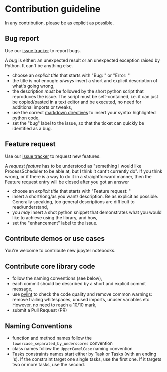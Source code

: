 # Contribution guideline

In any contribution, please be as explicit as possible.

## Bug report

Use our [issue tracker](https://github.com/tpaviot/ProcessScheduler/issues) to report bugs.

A *bug* is either: an unexpected result or an unexpected exception raised by Python. It can't be anything else.

*  choose an *explicit title* that starts with "Bug: " or "Error: "
*  the title is not enough: *always* insert a short and explicit description of what's going wrong,
*  the description *must* be followed by the short python script that reproduces the issue. The script must be self-contained, i.e. it can just be copied/pasted in a text editor and be executed, no need for additional imports or tweaks,
*   use the correct [markdown directives](https://github.com/adam-p/markdown-here/wiki/Markdown-Cheatsheet#code) to insert your syntax highlighted python code,
*   set the "bug" label to the issue, so that the ticket can quickly be identified as a bug.

## Feature request

Use our [issue tracker](https://github.com/tpaviot/ProcessScheduler/issues) to request new features.

A *request feature* has to be understood as "something I would like ProcessScheduler to be able at, but I think it cant't currently do". If you think wrong, or if there is a way to do it in a straightforward manner, then the Feature request entry will be closed after you got an answer 

*   choose an *explicit title* that starts with "Feature request: "
*   insert a short/long/as you want/ description. Be as explicit as possible. Generally speaking, too general descriptions are difficult to read/understand,
*   you *may* insert a shot python snippet that demonstrates what you would like to achieve using the library, and how,
*   set the "enhancement" label to the issue.

## Contribute demos or use cases

You're welcome to contribute new jupyter notebooks.

## Contribute core library code

*   follow the naming conventions (see below),
*   each commit should be described by a short and explicit commit message,
*   use [pylint](https://pypi.org/project/pylint/) to check the code quality and remove common warnings: remove trailing whitespaces, unused imports, unuser variables etc. However, no need to reach a 10/10 mark,
*   submit a Pull Request (PR)

## Naming Conventions

*   function and method names follow the ```lowercase_separated_by_underscores``` convention
*   class names follow the ```UpperCamelCase``` naming convention
*   Tasks constraints names start either by Task or Tasks (with an ending 's). If the constraint target one single tasks, use the first one. If it targets two or more tasks, use the second.

